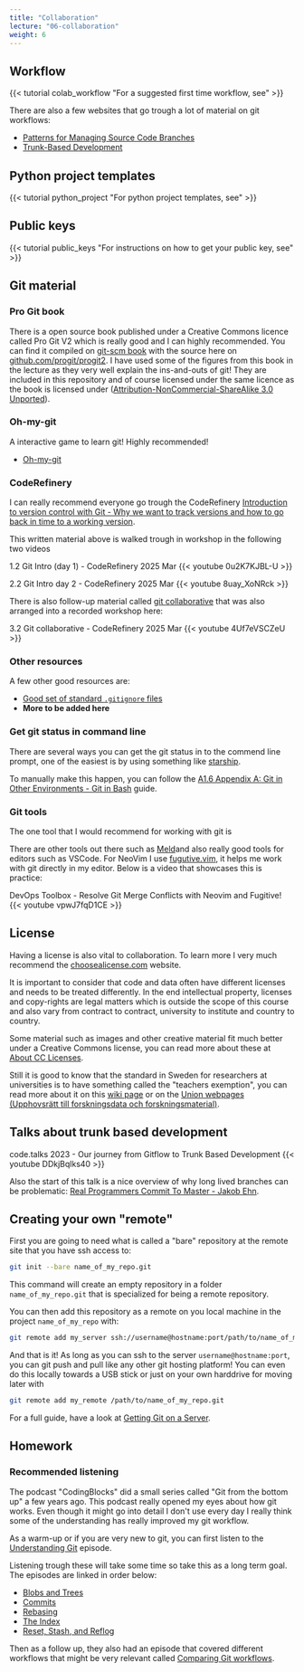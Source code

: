 ```yaml
---
title: "Collaboration"
lecture: "06-collaboration"
weight: 6
---
```


## Workflow

{{< tutorial colab_workflow "For a suggested first time workflow, see" >}}

There are also a few websites that go trough a lot of material on git workflows:

- [Patterns for Managing Source Code Branches](https://martinfowler.com/articles/branching-patterns.html#BasePatterns)
- [Trunk-Based Development](https://trunkbaseddevelopment.com/)

## Python project templates

{{< tutorial python_project "For python project templates, see" >}}

## Public keys

{{< tutorial public_keys "For instructions on how to get your public key, see" >}}

## Git material

### Pro Git book

There is a open source book published under a Creative Commons licence called Pro Git V2 which is
really good and I can highly recommended. You can find it compiled on [git-scm
book](https://git-scm.com/book/en/v2) with the source here on
[github.com/progit/progit2](https://github.com/progit/progit2). I have used some of the figures from
this book in the lecture as they very well explain the ins-and-outs of git! They are included in
this repository and of course licensed under the same licence as the book is licensed under
([Attribution-NonCommercial-ShareAlike 3.0
Unported](https://creativecommons.org/licenses/by-nc-sa/3.0)).

### Oh-my-git

A interactive game to learn git! Highly recommended!

- [Oh-my-git](https://ohmygit.org/)

### CodeRefinery

I can really recommend everyone go trough the CodeRefinery [Introduction to version control with Git - Why we want to track versions and how to go back in time to a working version](https://coderefinery.github.io/git-intro/). 

This written material above is walked trough in workshop in the following two videos

1.2 Git Intro (day 1) - CodeRefinery 2025 Mar
{{< youtube 0u2K7KJBL-U >}}

2.2 Git Intro day 2 - CodeRefinery 2025 Mar
{{< youtube 8uay_XoNRck >}}

There is also follow-up material called [git collaborative](https://coderefinery.github.io/git-collaborative/) that was also arranged into a recorded workshop here:

3.2 Git collaborative - CodeRefinery 2025 Mar
{{< youtube 4Uf7eVSCZeU >}}

### Other resources

A few other good resources are:

- [Good set of standard `.gitignore` files](https://github.com/github/gitignore)
- **More to be added here**

### Get git status in command line

There are several ways you can get the git status in to the commend line prompt, one of the easiest is by using something like [starship](https://starship.rs/). 

To manually make this happen, you can follow the [A1.6 Appendix A: Git in Other Environments - Git in Bash](https://git-scm.com/book/en/v2/Appendix-A%3A-Git-in-Other-Environments-Git-in-Bash) guide.

### Git tools

The one tool that I would recommend for working with git is []()

There are other tools out there such as [Meld](https://gnome.pages.gitlab.gnome.org/meld/#)and also
really good tools for editors such as VSCode. For NeoVim I use [fugutive.vim](https://github.com/tpope/vim-fugitive), it helps me work with git directly in my editor. Below is a video that showcases this is practice:

DevOps Toolbox - Resolve Git Merge Conflicts with Neovim and Fugitive!
{{< youtube vpwJ7fqD1CE >}}

## License

Having a license is also vital to collaboration. To learn more I very much recommend the [choosealicense.com](https://choosealicense.com/) website.

It is important to consider that code and data often have different licenses and needs to be treated
differently. In the end intellectual property, licenses and copy-rights are legal matters which is
outside the scope of this course and also vary from contract to contract, university to institute
and country to country.

Some material such as images and other creative material fit much better under a Creative Commons
license, you can read more about these at [About CC Licenses](https://creativecommons.org/share-your-work/cclicenses/).

Still it is good to know that the standard in Sweden for researchers at universities is to have
something called the "teachers exemption", you can read more about it on this [wiki page](https://sv.wikipedia.org/wiki/L%C3%A4rarundantag) or on the [Union webpages (Upphovsrätt till forskningsdata och forskningsmaterial)](https://sulf.se/jobb-lon-och-villkor/upphovsratt/upphovsratt-till-forskningsdata-och-forskningsmaterial/).

## Talks about trunk based development

code.talks 2023 - Our journey from Gitflow to Trunk Based Development
{{< youtube DDkjBqlks40 >}}

Also the start of this talk is a nice overview of why long lived branches can be problematic: [Real Programmers Commit To Master - Jakob Ehn](https://www.youtube.com/watch?v=hL1OZfgoZGk).


## Creating your own "remote"

First you are going to need what is called a "bare" repository at the remote site that you have ssh
access to:

```bash
git init --bare name_of_my_repo.git
```

This command will create an empty repository in a folder `name_of_my_repo.git` that is specialized for being a remote repository.

You can then add this repository as a remote on you local machine in the project `name_of_my_repo` with:

```bash
git remote add my_server ssh://username@hostname:port/path/to/name_of_my_repo.git
```

And that is it! As long as you can ssh to the server `username@hostname:port`, you can git push and
pull like any other git hosting platform! You can even do this locally towards a USB stick or just
on your own harddrive for moving later with

```bash
git remote add my_remote /path/to/name_of_my_repo.git 
```

For a full guide, have a look at [Getting Git on a Server](https://git-scm.com/book/en/v2/Git-on-the-Server-Getting-Git-on-a-Server).

## Homework

### Recommended listening

The podcast "CodingBlocks" did a small series called "Git from the bottom up" a few years ago. This podcast really opened my eyes about how git works. Even though it might go into detail I don't use every day I really think some of the understanding has really improved my git workflow.

As a warm-up or if you are very new to git, you can first listen to the [Understanding Git](https://www.codingblocks.net/podcast/understanding-git/) episode.

Listening trough these will take some time so take this as a long term goal. The episodes are linked in order below:

- [Blobs and Trees](https://www.codingblocks.net/episode191)
- [Commits](https://www.codingblocks.net/episode192)
- [Rebasing](https://www.codingblocks.net/episode193)
- [The Index](https://www.codingblocks.net/episode194)
- [Reset, Stash, and Reflog](https://www.codingblocks.net/episode195)

Then as a follow up, they also had an episode that covered different workflows that might be very relevant called [Comparing Git workflows](https://www.codingblocks.net/podcast/comparing-git-workflows/).
